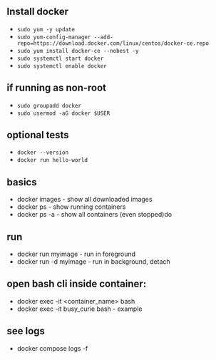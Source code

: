 ## Install docker
- ```sudo yum -y update```
- ```sudo yum-config-manager --add-repo=https://download.docker.com/linux/centos/docker-ce.repo```
- ```sudo yum install docker-ce --nobest -y```
- ```sudo systemctl start docker```
- ```sudo systemctl enable docker```

## if running as non-root
- ```sudo groupadd docker```
- ```sudo usermod -aG docker $USER```

## optional tests
- ```docker --version```
- ```docker run hello-world```

## basics
- docker images   - show all downloaded images
- docker ps       - show running containers
- docker ps -a    - show all containers (even stopped)do

## run
- docker run myimage       - run in foreground
- docker run -d myimage    - run in background, detach

## open bash cli inside container:
- docker exec -it <container_name> bash
- docker exec -it busy_curie bash     - example

## see logs
- docker compose logs -f
